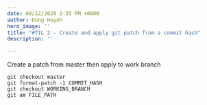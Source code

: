 ```yaml
---
date: 08/12/2020 2:35 PM +0800
author: Dung Huynh
hero_image: ''
title: "#TIL 2 - Create and apply git patch from a commit hash"
description: ''

---
```

Create a patch from master then apply to work branch

    git checkout master
    git format-patch -1 COMMIT_HASH
    git checkout WORKING_BRANCH
    git am FILE_PATH